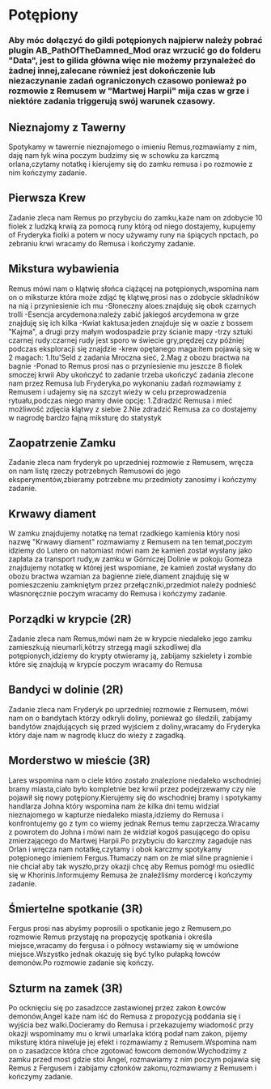 # Potępiony

### Aby móc dołączyć do gildi potępionych najpierw należy pobrać plugin AB_PathOfTheDamned_Mod oraz wrzucić go do folderu "Data", jest to gilida główna więc nie możemy przynależeć do żadnej innej,zalecane również jest dokończenie lub niezaczynanie zadań ograniczonych czasowo ponieważ po rozmowie z Remusem w "Martwej Harpii" mija czas w grze i niektóre zadania triggerują swój warunek czasowy.

## Nieznajomy z Tawerny

Spotykamy w tawernie nieznajomego o imieniu Remus,rozmawiamy z nim, daję nam łyk wina poczym budzimy się w schowku za karczmą orlana,czytamy notatkę i kierujemy się do zamku remusa i po rozmowie z nim kończymy zadanie.

 ## Pierwsza Krew

 Zadanie zleca nam Remus po przybyciu do zamku,każe nam on zdobycie 10 fiolek z ludzką krwią za pomocą runy którą od niego dostajemy, kupujemy of Fryderyka fiolki a potem w nocy używamy runy na śpiących npctach, po zebraniu krwi wracamy do Remusa i kończymy zadanie.

 ## Mikstura wybawienia

Remus mówi nam o klątwię słońca ciążącej na potępionych,wspomina nam on o miksturze która może zdjąć tę klątwę,prosi nas o zdobycie składników na nią i przyniesienie ich mu
-Słoneczny aloes:znajduję się obok czarnych trolli
-Esencja arcydemona:należy zabić jakiegoś arcydemona w grze znajduję się ich kilka
-Kwiat kaktusa:jeden znajduje się w oazie z bossem "Kajma", a drugi przy małym wodospadzie przy ścianie mapy
-trzy sztuki czarnej rudy:czarnej rudy jest sporo w świecie gry,prędzej czy później podczas eksploracji się znajdzie
-krew opętanego maga:item pojawią się w 2 magach: 1.Itu'Seld z zadania Mroczna sieć, 2.Mag z obozu bractwa na bagnie
-Ponad to Remus prosi nas o przyniesienie mu jeszcze 8 fiolek smoczej krwii
Aby ukończyć to zadanie trzeba ukończyć zadania zlecone nam przez Remusa lub Fryderyka,po wykonaniu zadań rozmawiamy z Remusem i udajemy się na szczyt wieży w celu przeprowadzenia rytuału,podczas niego mamy dwie opcję:
1.Zdradzić Remusa i mieć możliwość zdjęcia klątwy z siebie
2.Nie zdradzić Remusa za co dostajemy w nagrodę bardzo fajną miksturę do statystyk

 ## Zaopatrzenie Zamku

 Zadanie zleca nam fryderyk po uprzedniej rozmowie z Remusem, wręcza on nam listę rzeczy potrzebnych Remusowi do jego eksperymentów,zbieramy potrzebne mu przedmioty zanosimy i kończymy zadanie.

 ## Krwawy diament

 W zamku znajdujemy notatkę na temat rzadkiego kamienia który nosi nazwę "Krwawy diament" rozmawiamy z Remusem na ten temat,poczym idziemy do Lutero on natomiast mówi nam że kamień został wysłany jako zapłata za transport rudy,w zamku w Górniczej Dolinie w pokoju Gomeza znajdujemy notatkę w której jest wspomiane, że kamień został wysłany do obozu bractwa wzamian za bagienne ziele,diament znajduję się w pomieszczeniu zamkniętym przez przełączniki,przedmiot należy podnieść własnoręcznie poczym wracamy do Remusa i kończymy zadanie.


 ## Porządki w krypcie (2R)

 Zadanie zleca nam Remus,mówi nam że w krypcie niedaleko jego zamku zamieszkują nieumarli,kótrzy strzegą magii szkodliwej dla potępionych,idziemy do krypty otwieramy ją, zabijamy szkielety i zombie które się znajdują w krypcie poczym wracamy do Remusa

 ## Bandyci w dolinie (2R) 

 Zadanie zleca nam Fryderyk po uprzedniej rozmowie z Remusem, mówi nam on o bandytach którzy odkryli doliny, ponieważ go śledzili,
 zabijamy bandytów znajdujących się przed wyjściem z doliny,wracamy do Fryderyka który daje nam w nagrodę klucz do wieży z zagadką.

 ## Morderstwo w mieście (3R)

 Lares wspomina nam o ciele któro zostało znalezione niedaleko wschodniej bramy miasta,ciało było kompletnie bez krwii przez podejrzewamy czy nie pojawił się nowy potępiony.Kierujemy się do wschodniej bramy i spotykamy handlarza Johna który wspomina nam że kilka dni temu widział nieznajomego w kapturze niedaleko miasta,idziemy do Remusa i konfrontujemy go z tym co wiemy jednak Remus temu zaprzecza.Wracamy z powrotem do Johna i mówi nam że widział kogoś pasującego do opisu zmierzającego do Martwej Harpii.Po przybyciu do karczmy zagaduje nas Orlan i wręcza nam notatkę,czytamy i obok karczmy spotykamy potępionego imieniem Fergus.Tłumaczy nam on że miał silne pragnienie i nie chciał aby tak wyszło,przy okazji chcę aby Remus pomógł mu osiedlić się w Khorinis.Informujemy Remusa że znaleźliśmy mordercę i kończymy zadanie.

 ## Śmiertelne spotkanie (3R)

 Fergus prosi nas abyśmy poprosili o spotkanie jego z Remusem,po rozmowie Remus przystaję na propozycję spotkania i określa miejsce,wracamy do fergusa i o północy wstawiamy się w umówione miejsce.Wszystko jednak okazuję się być tylko pułapką łowców demonów.Po rozmowie zadanie się kończy.

 ## Szturm na zamek (3R)
 Po ocknięciu się po zasadzcce zastawionej przez zakon Łowców demonów,Angel każe nam iść do Remusa z propozycją poddania się i wyjścia bez walki.Docieramy do Remusa i przekazujemy wiadomość przy okazji wspominamy mu o krwii umarlaka którą podał nam zakon, pijemy miksturę która niweluje jej efekt i rozmawiamy z Remusem.Wspomina nam on o zasadzcce która chce zgotować łowcom demonów.Wychodzimy z zamku przed most gdzie stoi Angel, rozmawiamy z nim poczym pojawia się Remus z Fergusem i zabijamy członków zakonu,rozmawiamy z Remusem i kończymy zadanie.
